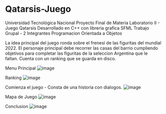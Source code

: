 # Qatarsis-Juego

Universidad Tecnológica Nacional
Proyecto Final de Materia Laboratorio II -  Juego Qatarsis
Desarrollado en C++ con libreria grafica SFML
Trabajo Grupal - 2 Integrantes
Programacion Orientada a Objetos 

La idea principal del juego ronda sobre el frenesí de las figuritas del mundial 2022. El personaje principal debe recorrer las casas del barrio cumpliendo objetivos para completar las figuritas de la seleccion Argentina que le faltan. Cuenta con un ranking que se guarda en disco.

Menu Principal
![image](https://github.com/FmmerayoUTN/Juego_Qatarsis/assets/125934162/74df84bd-e7b3-4b32-9223-8265ed1a7907)

Ranking
![image](https://github.com/FmmerayoUTN/Juego_Qatarsis/assets/125934162/f30ca01f-19b8-4f3e-9923-89ed05d0bb51)

Comienza el juego - Consta de una historia con dialogos.
![image](https://github.com/FmmerayoUTN/Juego_Qatarsis/assets/125934162/396e2f9f-6dad-423b-9a7b-45b6cdd35eec)

Mapa de Juego
![image](https://github.com/FmmerayoUTN/Juego_Qatarsis/assets/125934162/2aa53301-91f6-43b0-94b9-85856693e429)

Conclusion
![image](https://github.com/FmmerayoUTN/Juego_Qatarsis/assets/125934162/ffce6881-1d3a-4ed6-a572-674921c5dba1)

